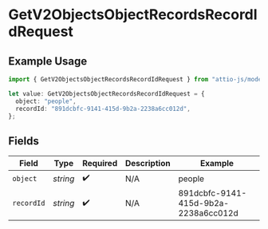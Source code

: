 # GetV2ObjectsObjectRecordsRecordIdRequest

## Example Usage

```typescript
import { GetV2ObjectsObjectRecordsRecordIdRequest } from "attio-js/models/operations/getv2objectsobjectrecordsrecordid.js";

let value: GetV2ObjectsObjectRecordsRecordIdRequest = {
  object: "people",
  recordId: "891dcbfc-9141-415d-9b2a-2238a6cc012d",
};
```

## Fields

| Field                                | Type                                 | Required                             | Description                          | Example                              |
| ------------------------------------ | ------------------------------------ | ------------------------------------ | ------------------------------------ | ------------------------------------ |
| `object`                             | *string*                             | :heavy_check_mark:                   | N/A                                  | people                               |
| `recordId`                           | *string*                             | :heavy_check_mark:                   | N/A                                  | 891dcbfc-9141-415d-9b2a-2238a6cc012d |